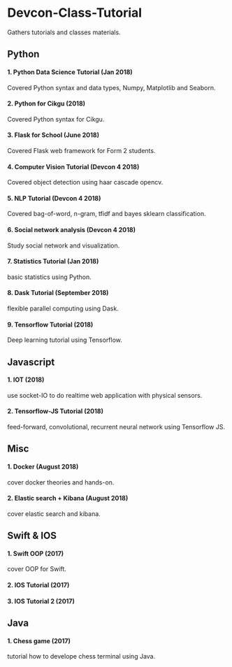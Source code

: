 # Devcon-Class-Tutorial
Gathers tutorials and classes materials.

## Python

#### 1. Python Data Science Tutorial (Jan 2018)

Covered Python syntax and data types, Numpy, Matplotlib and Seaborn.

#### 2. Python for Cikgu (2018)

Covered Python syntax for Cikgu.

#### 3. Flask for School (June 2018)

Covered Flask web framework for Form 2 students.

#### 4. Computer Vision Tutorial (Devcon 4 2018)

Covered object detection using haar cascade opencv.

#### 5. NLP Tutorial (Devcon 4 2018)

Covered bag-of-word, n-gram, tfidf and bayes sklearn classification.

#### 6. Social network analysis (Devcon 4 2018)

Study social network and visualization.

#### 7. Statistics Tutorial (Jan 2018)

basic statistics using Python.

#### 8. Dask Tutorial (September 2018)

flexible parallel computing using Dask.

#### 9. Tensorflow Tutorial (2018)

Deep learning tutorial using Tensorflow.

## Javascript

#### 1. IOT (2018)

use socket-IO to do realtime web application with physical sensors.

#### 2. Tensorflow-JS Tutorial (2018)

feed-forward, convolutional, recurrent neural network using Tensorflow JS.

## Misc

#### 1. Docker (August 2018)

cover docker theories and hands-on.

#### 2. Elastic search + Kibana (August 2018)

cover elastic search and kibana.

## Swift & IOS

#### 1. Swift OOP (2017)

cover OOP for Swift.

#### 2. IOS Tutorial (2017)

#### 3. IOS Tutorial 2 (2017)

## Java

#### 1. Chess game (2017)

tutorial how to develope chess terminal using Java.
